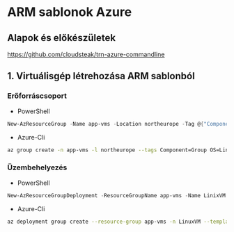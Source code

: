 # ARM sablonok Azure

## Alapok és előkészületek

https://github.com/cloudsteak/trn-azure-commandline

## 1. Virtuálisgép létrehozása ARM sablonból

### Erőforráscsoport

- PowerShell

```PowerShell
New-AzResourceGroup -Name app-vms -Location northeurope -Tag @{"Component"="Group"; "OS"="Linux"}
```

- Azure-Cli

```bash
az group create -n app-vms -l northeurope --tags Component=Group OS=Linux
```

### Üzembehelyezés

- PowerShell

```PowerShell
New-AzResourceGroupDeployment -ResourceGroupName app-vms -Name LinixVM -TemplateFile ./01-linux-vm/template.json
```

- Azure-Cli

```bash
az deployment group create --resource-group app-vms -n LinuxVM --template-file 01-linux-vm/template.json
```
